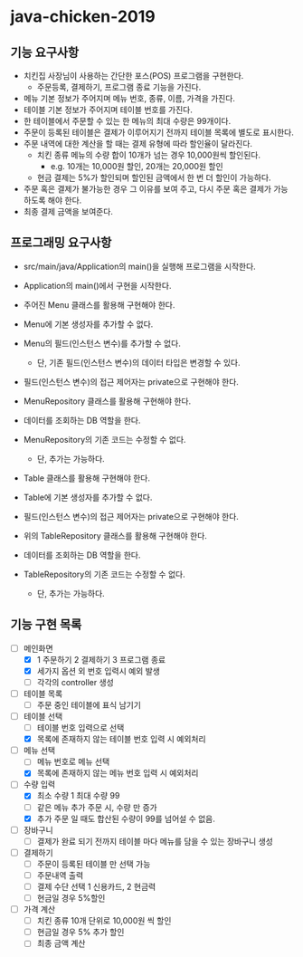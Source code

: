 # java-chicken-2019

## 기능 요구사항
- 치킨집 사장님이 사용하는 간단한 포스(POS) 프로그램을 구현한다.   
    - 주문등록, 결제하기, 프로그램 종료 기능을 가진다.
- 메뉴 기본 정보가 주어지며 메뉴 번호, 종류, 이름, 가격을 가진다.
- 테이블 기본 정보가 주어지며 테이블 번호를 가진다.
- 한 테이블에서 주문할 수 있는 한 메뉴의 최대 수량은 99개이다.
- 주문이 등록된 테이블은 결제가 이루어지기 전까지 테이블 목록에 별도로 표시한다.
- 주문 내역에 대한 계산을 할 때는 결제 유형에 따라 할인율이 달라진다.
    - 치킨 종류 메뉴의 수량 합이 10개가 넘는 경우 10,000원씩 할인된다.
        - e.g. 10개는 10,000원 할인, 20개는 20,000원 할인
    - 현금 결제는 5%가 할인되며 할인된 금액에서 한 번 더 할인이 가능하다.
- 주문 혹은 결제가 불가능한 경우 그 이유를 보여 주고, 다시 주문 혹은 결제가 가능하도록 해야 한다. 
- 최종 결제 금액을 보여준다.


## 프로그래밍 요구사항
- src/main/java/Application의 main()을 실행해 프로그램을 시작한다. 
- Application의 main()에서 구현을 시작한다.
- 주어진 Menu 클래스를 활용해 구현해야 한다. 
- Menu에 기본 생성자를 추가할 수 없다. 
- Menu의 필드(인스턴스 변수)를 추가할 수 없다.
    - 단, 기존 필드(인스턴스 변수)의 데이터 타입은 변경할 수 있다. 
- 필드(인스턴스 변수)의 접근 제어자는 private으로 구현해야 한다.

- MenuRepository 클래스를 활용해 구현해야 한다. 
- 데이터를 조회하는 DB 역할을 한다. 
- MenuRepository의 기존 코드는 수정할 수 없다.
    - 단, 추가는 가능하다.
    
- Table 클래스를 활용해 구현해야 한다.
- Table에 기본 생성자를 추가할 수 없다.
- 필드(인스턴스 변수)의 접근 제어자는 private으로 구현해야 한다.

- 위의 TableRepository 클래스를 활용해 구현해야 한다. 
- 데이터를 조회하는 DB 역할을 한다. 
- TableRepository의 기존 코드는 수정할 수 없다.
    - 단, 추가는 가능하다.
    
    
## 기능 구현 목록
- [ ] 메인화면
    - [x] 1 주문하기 2 결제하기 3 프로그램 종료
    - [x] 세가지 옵션 외 번호 입력시 예외 발생
    - [ ] 각각의 controller 생성
- [ ] 테이블 목록
    - [ ] 주문 중인 테이블에 표식 남기기
- [ ] 테이블 선택
    - [ ] 테이블 번호 입력으로 선택
    - [x] 목록에 존재하지 않는 테이블 번호 입력 시 예외처리
- [ ] 메뉴 선택
    - [ ] 메뉴 번호로 메뉴 선택
    - [x] 목록에 존재하지 않는 메뉴 번호 입력 시 예외처리
- [ ] 수량 입력
    - [x] 최소 수량 1 최대 수량 99
    - [ ] 같은 메뉴 추가 주문 시, 수량 만 증가
    - [x] 추가 주문 일 때도 합산된 수량이 99를 넘어설 수 없음.
- [ ] 장바구니
    - [ ] 결제가 완료 되기 전까지 테이블 마다 메뉴를 담을 수 있는 장바구니 생성
- [ ] 결제하기
    - [ ] 주문이 등록된 테이블 만 선택 가능
    - [ ] 주문내역 출력
    - [ ] 결제 수단 선택 1 신용카드, 2 현금력
    - [ ] 현금일 경우 5%할인
- [ ] 가격 계산 
    - [ ] 치킨 종류 10개 단위로 10,000원 씩 할인
    - [ ] 현금일 경우 5% 추가 할인
    - [ ] 최종 금액 계산
